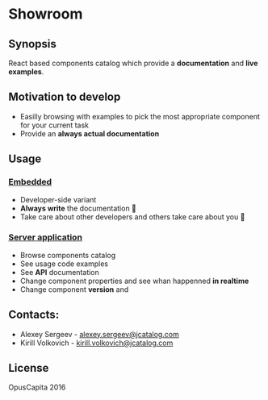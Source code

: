 # Showroom

## Synopsis

React based components catalog which provide a **documentation** and **live examples**.

## Motivation to develop

* Easilly browsing with examples to pick the most appropriate component for your current task
* Provide an **always actual documentation**

## Usage

### [Embedded](./docs/embedded.md)

* Developer-side variant
* **Always write** the documentation :pencil:
* Take care about other developers and others take care about you :tophat:

### [Server application](./docs/server.md)

* Browse components catalog
* See usage code examples
* See **API** documentation
* Change component properties and see whan happenned **in realtime**
* Change component **version** and 

## Contacts:

* Alexey Sergeev - [alexey.sergeev@jcatalog.com](alexey.sergeev@jcatalog.com)
* Kirill Volkovich - [kirill.volkovich@jcatalog.com](kirill.volkovich@jcatalog.com)

## License

OpusCapita 2016
